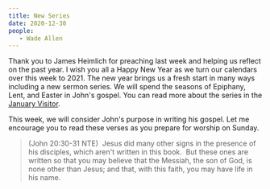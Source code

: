 ```yaml
---
title: New Series
date: 2020-12-30
people: 
   - Wade Allen
---
```


Thank you to James Heimlich for preaching last week and helping us reflect on the past year. I wish you all a Happy New Year as we turn our calendars over this week to 2021. The new year brings us a fresh start in many ways including a new sermon series. We will spend the seasons of Epiphany, Lent, and Easter in John's gospel. You can read more about the series in the [January Visitor](http://visitor.fbcmuncie.org/visitor_2021-01.pdf).

This week, we will consider John's purpose in writing his gospel. Let me encourage you to read these verses as you prepare for worship on Sunday.

> (John 20:30-31 NTE)  Jesus did many other signs in the presence of his disciples, which aren't written in this book.   But these ones are written so that you may believe that the Messiah, the son of God, is none other than Jesus; and that, with this faith, you may have life in his name. 
